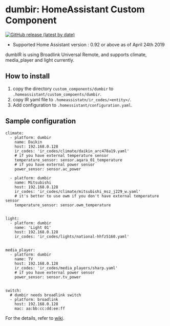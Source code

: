 # dumbir: HomeAssistant Custom Component 
[![GitHub release (latest by date)](https://img.shields.io/github/v/release/Thunderbird2086/ha-custom-component-dumbir)](https://github.com/Thunderbird2086/ha-custom-component-dumbir/releases/latest)<br>

* Supported Home Assistant version : 0.92 or above as of April 24th 2019

dumbIR is using Broadlink Universal Remote, and supports climate, media\_player and light currently.

## How to install
1. copy the directory `custom_components/dumbir` to `.homeassistant/custom_compoents/dumbir`.
1. copy IR yaml file to `.homeassistatn/ir_codes/<entity>/`.
1. Add configuration to `.homessistant/configuration.yaml`.

## Sample configuration 

```
climate:
  - platform: dumbir
    name: Daikin
    host: 192.168.0.128
    ir_codes: 'ir_codes/climate/daikin_arc478a19.yaml'
    # if you have external temperature sensor
    temperature_sensor: sensor.aqara_01_temperature
    # if you have external power sensor
    power_sensor: sensor.ac_power

  - platform: dumbir
    name: Mitsubishi
    host: 192.168.0.128
    ir_codes: 'ir_codes/climate/mitsubishi_msz_j229_w.yaml'
    # it's better to use owm if you don't have external temperature sensor
    temperature_sensor: sensor.owm_temperature


light:
  - platform: dumbir
    name: 'Light 01'
    host: 192.168.0.128
    ir_codes: 'ir_codes/lights/national-hhfz5160.yaml'


media_player:
  - platform: dumbir
    name: TV
    host: 192.168.0.128
    ir_codes: 'ir_codes/media_players/sharp.yaml'
    # if you have external power sensor
    power_sensor: sensor.tv_power


switch:
  # dumbir needs broadlink switch
  - platform: broadlink 
    host: 192.168.0.128
    mac: aa:bb:cc:dd:ee:ff
```

For the details, refer to [wiki](https://github.com/Thunderbird2086/ha-custom-component-dumbir/wiki).
